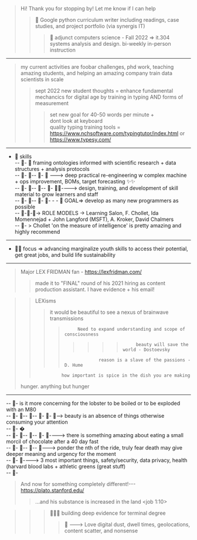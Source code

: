 > Hi! Thank you for stopping by! Let me know if I can help  
>> 👋 Google python curriculum writer including readings, case studies, and project portfolio (via synergis IT)  
>>> 👋 adjunct computers science - Fall 2022 => it.304 systems analysis and design. bi-weekly in-person instruction  
-------------
> my current activities are foobar challenges, phd work, teaching amazing students, and helping an amazing company train data scientists in scale    
>>  sept 2022 new student thoughts = enhance fundamental mechancics for digital age by training in typing AND forms of measurement   
>>> set new goal for 40-50 words per minute +  
>> dont look at keyboard  
> quality typing training tools = https://www.nchsoftware.com/typingtutor/index.html or https://www.typesy.com/  
-------------
- 👋 skills  
-- 👀- 👀  framing ontologies informed with scientific research + data structures + analysis protocols  
-- 👀- 👀-- 👀- 👀 ---> deep practical re-engineering w complex machine + ops improvement, BOMs, target forecasting ✨✨  
-- 👀- 👀-- 👀-- 👀- 👀✨----> design, training, and development of skill material to grow learners and staff  
-- 👀- 👀-- 👀- 👀-  - - 👋  GOAL=> develop as many new programmers as possible  
-- 👀-👀-👀-> ROLE MODELS -> Learning Salon, F. Chollet, Ida Momennejad + John Langford (MSFT), A. Kroker, David Chalmers  
-- 👀- > Chollet 'on the measure of intelligence' is pretty amazing and highly recommend
-----------
- 👋👋 focus => advancing marginalize youth skills to access their potential, get great jobs, and build life sustainability
- ---------
> Major LEX FRIDMAN fan - https://lexfridman.com/  
>> made it to "FINAL" round of his 2021 hiring as content production assistant. I have evidence + his email!
 
>>LEXisms  
>>>it would be beautiful to see a nexus of brainwave transmissions  
>>>>          Need to expand understanding and scope of consciousness   
>>>> >>>>          beauty will save the world - Dostoevsky   
>>>>                  reason is a slave of the passions - D. Hume  
>>               how important is spice in the dish you are making  
>  hunger. anything but hunger  
 ----------
-- 👀-   is it more concerning for the lobster to be boiled or to be exploded with an M80  
-- 👀- 👀-- 👀-- 👀- 👀- 👀--> beauty is an absence of things otherwise consuming your attention  
-- 👀- �  
-- 👀- 👀-- 👀-- 👀- 👀----> there is something amazing about eating a small morcil of chocolate after a 40 day fast   
-- 👀- 👀-- 👀-- 👀---> ponder the nth of the ride, truly fear death may give deeper meaning and urgency for the moment  
-- 👀- 👀---->  3 most important things, safety/security, data privacy, health (harvard blood labs + athletic greens (great stuff)   
-- 👀-

> And now for something completely different!---  https://plato.stanford.edu/  
>>...and his substance is increased in the land <job 1:10>  

>>>👋👋👋    building deep evidence for terminal degree  
>>>> 👀 ---> Love digital dust, dwell times, geolocations, content scatter, and nonsense   
